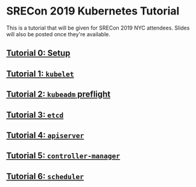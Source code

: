 # SRECon 2019 Kubernetes Tutorial

This is a tutorial that will be given for SRECon 2019 NYC attendees.
Slides will also be posted once they're available.

## [Tutorial 0: Setup](tutorial0.md)

## [Tutorial 1: `kubelet`](tutorial1.md)

## [Tutorial 2: `kubeadm` preflight](tutorial2.md)

## [Tutorial 3: `etcd`](tutorial3.md)

## [Tutorial 4: `apiserver`](tutorial4.md)

## [Tutorial 5: `controller-manager`](tutorial5.md)

## [Tutorial 6: `scheduler`](tutorial6.md)
